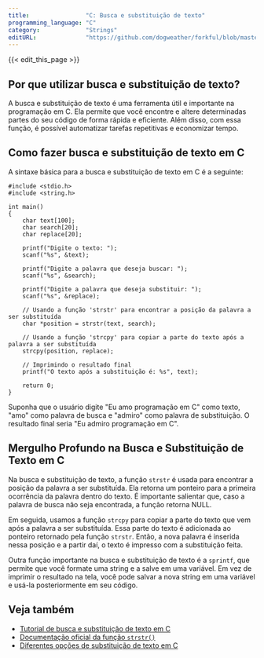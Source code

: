 ```yaml
---
title:                "C: Busca e substituição de texto"
programming_language: "C"
category:             "Strings"
editURL:              "https://github.com/dogweather/forkful/blob/master/content/pt/c/searching-and-replacing-text.md"
---
```


{{< edit_this_page >}}

## Por que utilizar busca e substituição de texto?

A busca e substituição de texto é uma ferramenta útil e importante na programação em C. Ela permite que você encontre e altere determinadas partes do seu código de forma rápida e eficiente. Além disso, com essa função, é possível automatizar tarefas repetitivas e economizar tempo.

## Como fazer busca e substituição de texto em C

A sintaxe básica para a busca e substituição de texto em C é a seguinte:

```
#include <stdio.h>
#include <string.h>

int main()
{
    char text[100];
    char search[20];
    char replace[20];
 
    printf("Digite o texto: ");
    scanf("%s", &text);
 
    printf("Digite a palavra que deseja buscar: ");
    scanf("%s", &search);
 
    printf("Digite a palavra que deseja substituir: ");
    scanf("%s", &replace);
    
    // Usando a função 'strstr' para encontrar a posição da palavra a ser substituída
    char *position = strstr(text, search); 
    
    // Usando a função 'strcpy' para copiar a parte do texto após a palavra a ser substituída
    strcpy(position, replace); 
    
    // Imprimindo o resultado final
    printf("O texto após a substituição é: %s", text);
 
    return 0;
}
```

Suponha que o usuário digite "Eu amo programação em C" como texto, "amo" como palavra de busca e "admiro" como palavra de substituição. O resultado final seria "Eu admiro programação em C".

## Mergulho Profundo na Busca e Substituição de Texto em C

Na busca e substituição de texto, a função `strstr` é usada para encontrar a posição da palavra a ser substituída. Ela retorna um ponteiro para a primeira ocorrência da palavra dentro do texto. É importante salientar que, caso a palavra de busca não seja encontrada, a função retorna NULL.

Em seguida, usamos a função `strcpy` para copiar a parte do texto que vem após a palavra a ser substituída. Essa parte do texto é adicionada ao ponteiro retornado pela função `strstr`. Então, a nova palavra é inserida nessa posição e a partir daí, o texto é impresso com a substituição feita.

Outra função importante na busca e substituição de texto é a `sprintf`, que permite que você formate uma string e a salve em uma variável. Em vez de imprimir o resultado na tela, você pode salvar a nova string em uma variável e usá-la posteriormente em seu código.

## Veja também

- [Tutorial de busca e substituição de texto em C](https://www.programiz.com/c-programming/examples/replace-character)
- [Documentação oficial da função `strstr()`](https://www.tutorialspoint.com/c_standard_library/c_function_strstr.htm)
- [Diferentes opções de substituição de texto em C](https://c-for-dummies.com/blog/?p=869)